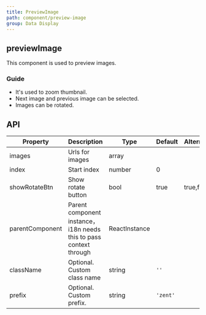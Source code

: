 ```yaml
---
title: PreviewImage
path: component/preview-image
group: Data Display
---
```


## previewImage

This component is used to preview images.

### Guide

-  It's used to zoom thumbnail.
-  Next image and previous image can be selected.
-  Images can be rotated.

## API

| Property            | Description             | Type             | Default      | Alternative     |
|------          |------              |------            |--------    |--------   |
| images         | Urls for images      | array            |         |              |
| index          | Start index  | number           | 0       |              |
| showRotateBtn  | Show rotate button   | bool             | true     |  true,false |
| parentComponent | Parent component instance，i18n needs this to pass context through | ReactInstance | | |
| className      | Optional. Custom class name     | string           | `''`     |         |
| prefix         | Optional. Custom prefix.    | string           | `'zent'` |         |
